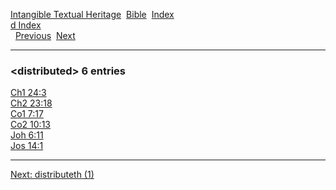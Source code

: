 [Intangible Textual Heritage](../../index)  [Bible](../index) 
[Index](index)   
[d Index](_d_)  
  [Previous](c03278)  [Next](c03280) 

------------------------------------------------------------------------

### &lt;distributed&gt; 6 entries

[Ch1 24:3](../kjv/ch1024.htm#003)  
[Ch2 23:18](../kjv/ch2023.htm#018)  
[Co1 7:17](../kjv/co1007.htm#017)  
[Co2 10:13](../kjv/co2010.htm#013)  
[Joh 6:11](../kjv/joh006.htm#011)  
[Jos 14:1](../kjv/jos014.htm#001)  

------------------------------------------------------------------------

[Next: distributeth (1)](c03280)
